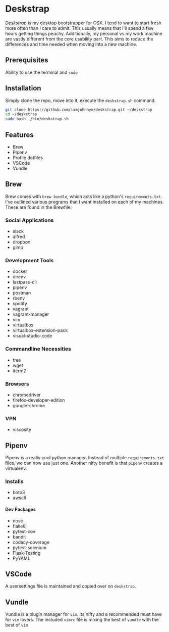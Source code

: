 # Deskstrap

*Deskstrap* is my desktop bootstrapper for OSX.  I tend to want to start fresh more often than I care to admit.  This usually means that I'll spend a few hours getting things peachy.  Additionally, my personal vs my work machine are vastly different from the core usability part.  This aims to reduce the differences and time needed when moving into a new machine.

## Prerequisites

Ability to use the terminal and `sudo`

## Installation

Simply clone the repo, move into it, execute the `deskstrap.sh` command.

```bash
git clone https://github.com/iamjohnnym/deskstrap.git ~/deskstrap
cd ~/deskstrap
sudo bash ./bin/deskstrap.sh
```

## Features

- Brew
- Pipenv
- Profile dotfiles
- VSCode
- Vundle

## Brew

Brew comes with `brew bundle`, which acts like a python's `requirements.txt`.  I've outlined various programs that I want installed on each of my machines.  These are found in the Brewfile:

### Social Applications
- slack
- alfred
- dropbox
- gimp

### Development Tools
- docker
- direnv
- lastpass-cli
- pipenv
- postman
- rbenv
- spotify
- vagrant
- vagrant-manager
- vim
- virtualbox
- virtualbox-extension-pack
- visual-studio-code

### Commandline Necessities
- tree
- wget
- iterm2

### Browsers
- chromedriver
- firefox-developer-edition
- google-chrome

### VPN
- viscosity

## Pipenv

Pipenv is a really cool python manager.  Instead of multiple `requirements.txt` files, we can now use just one.  Another nifty benefit is that `pipenv` creates a virtualenv.

### Installs
- boto3
- awscli

#### Dev Packages
- nose
- flake8
- pytest-cov
- bandit
- codacy-coverage
- pytest-selenium
- Flask-Testing
- PyYAML

## VSCode
A usersettings file is maintained and copied over on `deskstrap`.

## Vundle
Vundle is a plugin manager for `vim`.  Its nifty and a recommended must have for `vim` lovers.  The included `vimrc` file is mixing the best of `vundle` with the best of `vim`
